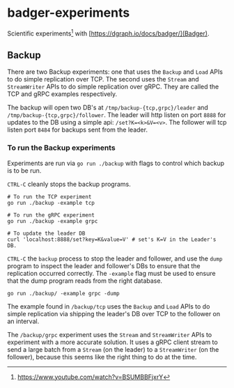 # badger-experiments

Scientific experiments[^1] with [https://dgraph.io/docs/badger/](Badger).

## Backup

There are two Backup experiments: one that uses the `Backup` and `Load` APIs to do simple replication
over TCP. The second uses the `Stream` and `StreamWriter` APIs to do simple replication over gRPC.
They are called the TCP and gRPC examples respectively. 

The backup will open two DB's at `/tmp/backup-{tcp,grpc}/leader` and `/tmp/backup-{tcp,grpc}/follower`.
The leader will http listen on port `8888` for updates to the DB using a simple api: `/set?K=<k>&V=<v>`.
The follower will tcp listen port `8484` for backups sent from the leader.

### To run the Backup experiments

Experiments are run via `go run ./backup` with flags to control which backup is to be run.

`CTRL-C` cleanly stops the backup programs.

```
# To run the TCP experiment
go run ./backup -example tcp

# To run the gRPC experiment
go run ./backup -example grpc

# To update the leader DB
curl 'localhost:8888/set?key=K&value=V' # set's K=V in the Leader's DB.
```

`CTRL-C` the `backup` process to stop the leader and follower, and use the `dump` program to
inspect the leader and follower's DBs to ensure that the replication occurred correctly.
The `-example` flag must be used to ensure that the dump program reads from the right database.

```
go run ./backup/ -example grpc -dump
```

The example found in `/backup/tcp` uses the `Backup` and `Load` APIs to do simple replication via
shipping the leader's DB over TCP to the follower on an interval.

The `/backup/grpc` experiment uses the `Stream` and `StreamWriter` APIs to experiment with a more
accurate solution. It uses a gRPC client stream to send a large batch from a `Stream` (on the leader)
to a `StreamWriter` (on the follower), because this seems like the right thing to do at the time.

[^1]: https://www.youtube.com/watch?v=BSUMBBFjxrY
